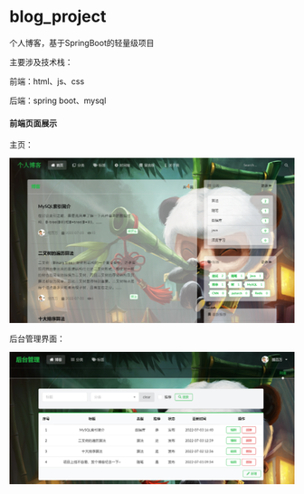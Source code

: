 # blog_project
个人博客，基于SpringBoot的轻量级项目

主要涉及技术栈：

前端：html、js、css

后端：spring boot、mysql



#### 前端页面展示

主页：

![首页](https://github.com/geekchen94/blog_project/blob/master/images/%E9%A6%96%E9%A1%B5.png)

后台管理界面：

![后台管理界面](https://github.com/geekchen94/blog_project/blob/master/images/%E5%90%8E%E5%8F%B0%E7%AE%A1%E7%90%86%E7%95%8C%E9%9D%A2.png)
